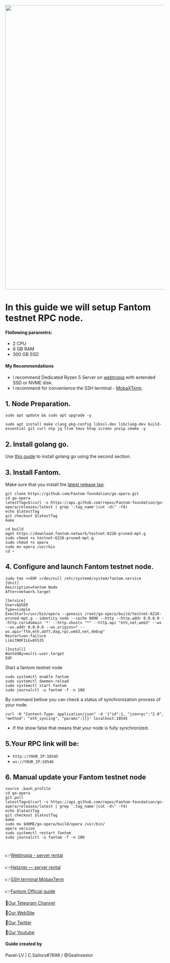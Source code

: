 <p align="center">
 <img src="https://i.postimg.cc/9QfDm4fz/Fantom-1.png"width="900"/></a>
</p>

# In this guide we will setup Fantom testnet RPC node.

#### Flollowing parametrs:
- 2 CPU
- 8 GB RAM
- 300 GB SSD

#### My Recommendations
- I recommend Dedicated Ryzen 5 Server on [webtropia](https://www.webtropia.com/?kwk=255074042020228216158042) with extended SSD or NVME disk.
- I recommend for convenience the SSH terminal - [MobaXTerm](https://mobaxterm.mobatek.net/download.html).

## 1. Node Preparation.
```
sudo apt update && sudo apt upgrade -y
```
```
sudo apt install make clang pkg-config libssl-dev libclang-dev build-essential git curl ntp jq llvm tmux htop screen unzip cmake -y
```
## 2. Install golang go.
Use [this guide](https://github.com/CryptoSailors/cryptosailors-tools/tree/main/Install%20Golang%20%22Go%22#2-if-you-installing-golang-go-on-clear-server-you-need-input-following-commands) to install golang go using the second section.

## 3. Install Fantom.
Make sure that you install the [latest release tag](https://github.com/Fantom-foundation/go-opera/tags).
```
git clone https://github.com/Fantom-foundation/go-opera.git
cd go-opera
latestTag=$(curl -s https://api.github.com/repos/Fantom-foundation/go-opera/releases/latest | grep '.tag_name'|cut -d\" -f4)
echo $latestTag
git checkout $latestTag
make
```
```
cd build
wget https://download.fantom.network/testnet-6226-pruned-mpt.g
sudo chmod +x testnet-6226-pruned-mpt.g
sudo chmod +x opera
sudo mv opera /usr/bin
cd ~
```
## 4. Configure and launch Fantom testnet node.
```
sudo tee <<EOF >/dev/null /etc/systemd/system/fantom.service
[Unit]
Description=Fantom Node
After=network.target

[Service]
User=$USER
Type=simple
ExecStart=/usr/bin/opera --genesis /root/go-opera/build/testnet-6226-pruned-mpt.g --identity node --cache 8096 --http --http.addr 0.0.0.0 --http.corsdomain '*' --http.vhosts "*" --http.api "eth,net,web3" --ws --ws.addr 0.0.0.0 --ws.origins=* --ws.api="ftm,eth,abft,dag,rpc,web3,net,debug"
Restart=on-failure
LimitNOFILE=65535

[Install]
WantedBy=multi-user.target
EOF
```
Start a fantom testnet node
```
sudo systemctl enable fantom
sudo systemctl daemon-reload
sudo systemctl start fantom
sudo journalctl -u fantom -f -n 100
```
By command bellow you can check a status of synchronization process of your node.

```
curl -H "Content-Type: application/json" -d '{"id":1, "jsonrpc":"2.0", "method": "eth_syncing", "params":[]}' localhost:18545
```
- If the show false that means that your node is fully synchronized.

## 5.Your RPC link will be:

- `http://YOUR_IP:18545`
- `ws://YOUR_IP:18546`

## 6. Manual update your Fantom testnet node
```
source .bash_profile
cd go-opera
git pull
latestTag=$(curl -s https://api.github.com/repos/Fantom-foundation/go-opera/releases/latest | grep '.tag_name'|cut -d\" -f4)
echo $latestTag
git checkout $latestTag
make
sudo mv $HOME/go-opera/build/opera /usr/bin/
opera version
sudo systemctl restart fantom
sudo journalctl -u fantom -f -n 100
```

#

👉[Webtropia - server rental](https://www.webtropia.com/?kwk=255074042020228216158042)

👉[Hetzner — server rental](https://hetzner.cloud/?ref=NY9VHC3PPsL0)

👉[SSH terminal MobaxTerm](https://mobaxterm.mobatek.net/download.html)

👉[Fantom Official guide](https://docs.fantom.foundation/)

🔰[Our Telegram Channel](https://t.me/CryptoSailorsAnn)

🔰[Our WebSite](cryptosailors.tech)

🔰[Our Twitter](https://twitter.com/Crypto_Sailors)

🔰[Our Youtube](https://www.youtube.com/@CryptoSailors)

#### Guide created by 
Pavel-LV | C.Sailors#7698 / @SeaInvestor
                                                    
